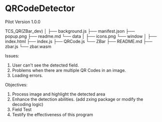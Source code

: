 # QRCodeDetector
Pilot Version 1.0.0 

TCS_QR(ZBar_dev)
│
├── background.js
├── manifest.json
├── popup.png
├── readme.md
└── data
    │
    ├── icons.png
    └── window
        │
        ├── index.html
        ├── index.js
        ├── QRCode.js
        └── ZBar
            ├── README.md
            ├── zbar.js
            └── zbar.wasm


Issues:
1. User can't see the detected field.
2. Problems when there are multiple QR Codes in an image.
3. Loading errors.


Objectives:
1. Process image and highlight the detected area
2. Enhance the detection abilities. (add zxing package or modify the decoding logic)
3. Field Test
4. Testify the effectiveness of this program